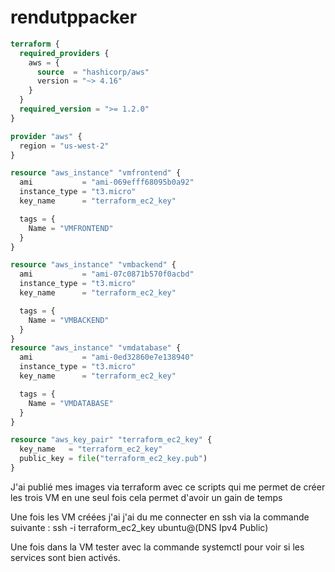 # rendutppacker
```tf
terraform {
  required_providers {
    aws = {
      source  = "hashicorp/aws"
      version = "~> 4.16"
    }
  }
  required_version = ">= 1.2.0"
}

provider "aws" {
  region = "us-west-2"
}

resource "aws_instance" "vmfrontend" {
  ami           = "ami-069efff68095b0a92"
  instance_type = "t3.micro"
  key_name      = "terraform_ec2_key"

  tags = {
    Name = "VMFRONTEND"
  }
}

resource "aws_instance" "vmbackend" {
  ami           = "ami-07c0871b570f0acbd"
  instance_type = "t3.micro"
  key_name      = "terraform_ec2_key"

  tags = {
    Name = "VMBACKEND"
  }
}
resource "aws_instance" "vmdatabase" {
  ami           = "ami-0ed32860e7e138940"
  instance_type = "t3.micro"
  key_name      = "terraform_ec2_key"

  tags = {
    Name = "VMDATABASE"
  }
}

resource "aws_key_pair" "terraform_ec2_key" {
  key_name   = "terraform_ec2_key"
  public_key = file("terraform_ec2_key.pub")
}

```
J'ai publié mes images via terraform avec ce scripts qui me permet de créer les trois VM en une seul fois cela permet d'avoir un gain de temps 

Une fois les VM créées j'ai j'ai du me connecter en ssh via la commande suivante : ssh -i terraform_ec2_key ubuntu@(DNS Ipv4 Public)

Une fois dans la VM tester avec la commande systemctl pour voir si les services sont bien activés.

